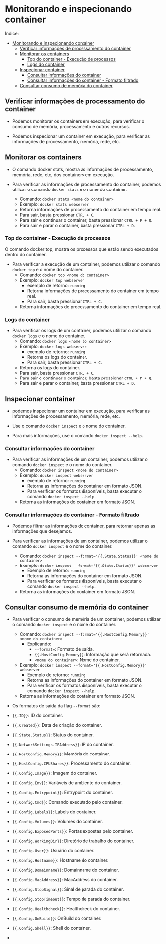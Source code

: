 # Monitorando e inspecionando container

Índice:

- [Monitorando e inspecionando container](#monitorando-e-inspecionando-container)
  - [Verificar informações de processamento do container](#verificar-informações-de-processamento-do-container)
  - [Monitorar os containers](#monitorar-os-containers)
    - [Top do container - Execução de processos](#top-do-container---execução-de-processos)
    - [Logs do container](#logs-do-container)
  - [Inspecionar container](#inspecionar-container)
    - [Consultar informações do container](#consultar-informações-do-container)
    - [Consultar informações do container - Formato filtrado](#consultar-informações-do-container---formato-filtrado)
  - [Consultar consumo de memória do container](#consultar-consumo-de-memória-do-container)

## Verificar informações de processamento do container

- Podemos monitorar os containers em execução, para verificar o consumo de memória, processamento e outros recursos.

- Podemos inspecionar um container em execução, para verificar as informações de processamento, memória, rede, etc.

## Monitorar os containers

- O comando docker stats, mostra as informações de processamento, memória, rede, etc, dos containers em execução.

- Para verificar as informações de processamento do container, podemos utilizar o comando `docker stats` e o nome do container.
  - Comando: `docker stats <nome do container>`
  - Exemplo: `docker stats webserver`
  - Retorna informações de processamento do container em tempo real.
  - Para sair, basta pressionar `CTRL + C`.
  - Para sair e continuar o container, basta pressionar `CTRL + P + Q`.
  - Para sair e parar o container, basta pressionar `CTRL + D`.

### Top do container - Execução de processos

O comando docker top, mostra os processos que estão sendo executados dentro do container.

- Para verificar a execução de um container, podemos utilizar o comando `docker top` e o nome do container.
  - Comando: `docker top <nome do container>`
  - Exemplo: `docker top webserver`
    - exemplo de retorno: `running`
    - Retorna informações de processamento do container em tempo real.
    - Para sair, basta pressionar `CTRL + C`.
  - Retorna informações de processamento do container em tempo real.  

### Logs do container

- Para verificar os logs de um container, podemos utilizar o comando `docker logs` e o nome do container.
  - Comando: `docker logs <nome do container>`
  - Exemplo: `docker logs webserver`
    - exemplo de retorno: `running`
    - Retorna os logs do container.
    - Para sair, basta pressionar `CTRL + C`.
  - Retorna os logs do container.
  - Para sair, basta pressionar `CTRL + C`.
  - Para sair e continuar o container, basta pressionar `CTRL + P + Q`.
  - Para sair e parar o container, basta pressionar `CTRL + D`.

## Inspecionar container

- podemos inspecionar um container em execução, para verificar as informações de processamento, memória, rede, etc.

- Use o comando `docker inspect` e o nome do container.
- Para mais informações, use o comando `docker inspect --help`.

### Consultar informações do container

- Para verificar as informações de um container, podemos utilizar o comando `docker inspect` e o nome do container.
  - Comando: `docker inspect <nome do container>`
  - Exemplo: `docker inspect webserver`
    - exemplo de retorno: `running`
    - Retorna as informações do container em formato JSON.
    - Para verificar os formatos disponíveis, basta executar o comando `docker inspect --help`.
  - Retorna as informações do container em formato JSON.

### Consultar informações do container - Formato filtrado

- Podemos filtrar as informações do container, para retornar apenas as informações que desejamos.

- Para verificar as informações de um container, podemos utilizar o comando `docker inspect` e o nome do container.
  - Comando: `docker inspect --format='{{.State.Status}}' <nome do container>`
  - Exemplo: `docker inspect --format='{{.State.Status}}' webserver`
    - Exemplo de retorno: `running`
    - Retorna as informações do container em formato JSON.
    - Para verificar os formatos disponíveis, basta executar o comando `docker inspect --help`.
  - Retorna as informações do container em formato JSON.

## Consultar consumo de memória do container

- Para verificar o consumo de memória de um container, podemos utilizar o comando `docker inspect` e o nome do container.
  - Comando: `docker inspect --format='{{.HostConfig.Memory}}' <nome do container>`
    - Explicando:
      - `--format=`: Formato de saída.
      - `{{.HostConfig.Memory}}`: Informação que será retornada.
      - `<nome do container>`: Nome do container.
  - Exemplo: `docker inspect --format='{{.HostConfig.Memory}}' webserver`
    - Exemplo de retorno: `running`
    - Retorna as informações do container em formato JSON.
    - Para verificar os formatos disponíveis, basta executar o comando `docker inspect --help`.
  - Retorna as informações do container em formato JSON.

- Os formatos de saída da flag `--format` são:
- `{{.ID}}`: ID do container.
- `{{.Created}}`: Data de criação do container.
- `{{.State.Status}}`: Status do container.
- `{{.NetworkSettings.IPAddress}}`: IP do container.
- `{{.HostConfig.Memory}}`: Memória do container.
- `{{.HostConfig.CPUShares}}`: Processamento do container.
- `{{.Config.Image}}`: Imagem do container.
- `{{.Config.Env}}`: Variáveis de ambiente do container.
- `{{.Config.Entrypoint}}`: Entrypoint do container.
- `{{.Config.Cmd}}`: Comando executado pelo container.
- `{{.Config.Labels}}`: Labels do container.
- `{{.Config.Volumes}}`: Volumes do container.
- `{{.Config.ExposedPorts}}`: Portas expostas pelo container.
- `{{.Config.WorkingDir}}`: Diretório de trabalho do container.
- `{{.Config.User}}`: Usuário do container.
- `{{.Config.Hostname}}`: Hostname do container.
- `{{.Config.Domainname}}`: Domainname do container.
- `{{.Config.MacAddress}}`: MacAddress do container.
- `{{.Config.StopSignal}}`: Sinal de parada do container.
- `{{.Config.StopTimeout}}`: Tempo de parada do container.
- `{{.Config.Healthcheck}}`: Healthcheck do container.
- `{{.Config.OnBuild}}`: OnBuild do container.
- `{{.Config.Shell}}`: Shell do container.

- 